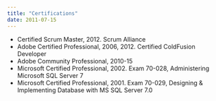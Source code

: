 ```yaml
---
title: "Certifications"
date: 2011-07-15
---
```


- Certified Scrum Master, 2012. Scrum Alliance
- Adobe Certified Professional, 2006, 2012. Certified ColdFusion Developer
- Adobe Community Professional, 2010-15
- Microsoft Certified Professional, 2002. Exam 70-028, Administering Microsoft SQL Server 7
- Microsoft Certified Professional, 2001. Exam 70-029, Designing & Implementing Database with MS SQL Server 7.0
